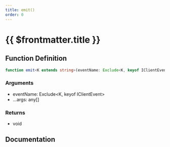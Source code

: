 ```yaml
---
title: emit()
order: 0
---
```


# {{ $frontmatter.title }}

## Function Definition

```ts
function emit<K extends string>(eventName: Exclude<K, keyof IClientEvent>, ...args: any[]): void;
```

### Arguments

* eventName: Exclude\<K, keyof IClientEvent\>
* ...args: any[]

### Returns

* void

## Documentation

<!--@include: ./parts/emit.md-->
